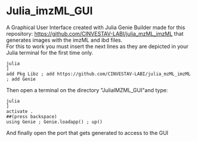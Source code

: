 # Julia_imzML_GUI<br />
A Graphical User Interface created with Julia Genie Builder made for this repository: https://github.com/CINVESTAV-LABI/julia_mzML_imzML that generates images with the imzML and ibd files.<br />
For this to work you must insert the next lines as they are depicted in your Julia terminal for the first time only.<br />
```
julia
]
add Pkg Libz ; add https://github.com/CINVESTAV-LABI/julia_mzML_imzML ; add Genie
```
Then open a terminal on the directory "JuliaIMZML_GUI"and type: <br />
```
julia
]
activate .
##(press backspace)
using Genie ; Genie.loadapp() ; up()
```
And finally open the port that gets generated to access to the GUI<br />
